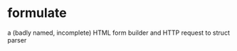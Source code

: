 formulate
=========

a (badly named, incomplete) HTML form builder and HTTP request to struct parser 